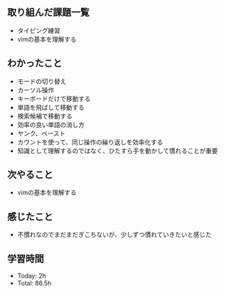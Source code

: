 ## 取り組んだ課題一覧
- タイピング練習
- vimの基本を理解する
## わかったこと
- モードの切り替え
- カーソル操作
- キーボードだけで移動する
- 単語を飛ばして移動する
- 検索候補で移動する
- 効率の良い単語の消し方
- ヤンク、ペースト
- カウントを使って、同じ操作の繰り返しを効率化する
- 知識として理解するのではなく、ひたすら手を動かして慣れることが重要
## 次やること
- vimの基本を理解する
## 感じたこと
- 不慣れなのでまだまだぎこちないが、少しずつ慣れていきたいと感じた
## 学習時間
- Today: 2h
- Total: 86.5h
